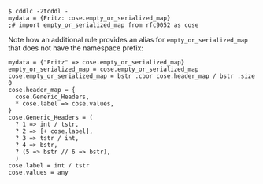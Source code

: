 ~~~
$ cddlc -2tcddl -
mydata = {Fritz: cose.empty_or_serialized_map}
;# import empty_or_serialized_map from rfc9052 as cose

~~~


Note how an additional rule provides an alias for
`empty_or_serialized_map` that does not have the namespace prefix:

~~~ cddl
mydata = {"Fritz" => cose.empty_or_serialized_map}
empty_or_serialized_map = cose.empty_or_serialized_map
cose.empty_or_serialized_map = bstr .cbor cose.header_map / bstr .size 0
cose.header_map = {
  cose.Generic_Headers,
  * cose.label => cose.values,
}
cose.Generic_Headers = (
  ? 1 => int / tstr,
  ? 2 => [+ cose.label],
  ? 3 => tstr / int,
  ? 4 => bstr,
  ? (5 => bstr // 6 => bstr),
  )
cose.label = int / tstr
cose.values = any

~~~
